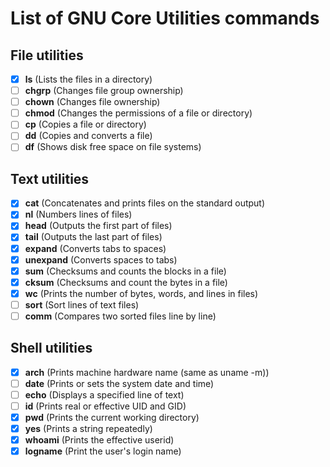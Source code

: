 # List of GNU Core Utilities commands

## File utilities
- [X] **ls** (Lists the files in a directory)
- [ ] **chgrp** (Changes file group ownership)
- [ ] **chown** (Changes file ownership)
- [ ] **chmod** (Changes the permissions of a file or directory)
- [ ] **cp** (Copies a file or directory)
- [ ] **dd** (Copies and converts a file)
- [ ] **df** (Shows disk free space on file systems)

## Text utilities
- [X] **cat** (Concatenates and prints files on the standard output)
- [X] **nl** (Numbers lines of files)
- [X] **head** (Outputs the first part of files)
- [X] **tail** (Outputs the last part of files)
- [X] **expand** (Converts tabs to spaces)
- [X] **unexpand** (Converts spaces to tabs)
- [X] **sum** (Checksums and counts the blocks in a file)
- [X] **cksum** (Checksums and count the bytes in a file)
- [X] **wc** (Prints the number of bytes, words, and lines in files)
- [ ] **sort** (Sort lines of text files)
- [ ] **comm** (Compares two sorted files line by line)

## Shell utilities
- [X] **arch** (Prints machine hardware name (same as uname -m))
- [ ] **date** (Prints or sets the system date and time)
- [ ] **echo** (Displays a specified line of text)
- [ ] **id** (Prints real or effective UID and GID)
- [X] **pwd** (Prints the current working directory)
- [X] **yes** (Prints a string repeatedly)
- [X] **whoami** (Prints the effective userid)
- [X] **logname** (Print the user's login name)
